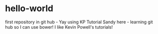 # hello-world
first repository in git hub - Yay using KP Tutorial
Sandy here - learning git hub so I can use bower!
I like Kevin Powell's tutorials!
